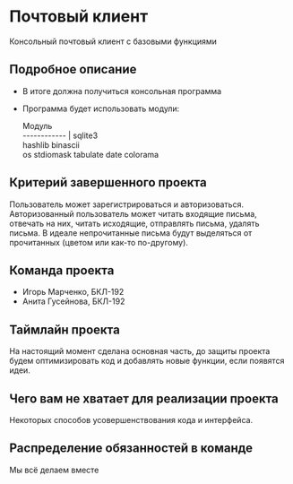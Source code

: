 # Почтовый клиент

Консольный почтовый клиент с базовыми функциями 

## Подробное описание

- В итоге должна получиться консольная программа 
- Программа будет использовать модули:

  Модуль       
  ------------ |
  sqlite3     
  hashlib
  binascii  
  os
  stdiomask
  tabulate 
  date 
  colorama

## Критерий завершенного проекта
Пользователь может зарегистрироваться и авторизоваться. Авторизованный пользователь может читать входящие письма, отвечать на них, читать исходящие, отправлять письма, удалять письма. В идеале непрочитанные письма будут выделяться от прочитанных (цветом или как-то по-другому).

## Команда проекта

- Игорь Марченко, БКЛ-192
- Анита Гусейнова, БКЛ-192

## Таймлайн проекта

На настоящий момент сделана основная часть, до защиты проекта будем оптимизировать код и добавлять новые функции, если появятся идеи. 

## Чего вам не хватает для реализации проекта

Некоторых способов усовершенствования кода и интерфейса. 

## Распределение обязанностей в команде

Мы всё делаем вместе
